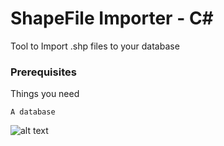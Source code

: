 # ShapeFile Importer - C#

Tool to Import .shp files to your database

### Prerequisites

Things you need 

```
A database
```

![alt text](https://i.imgur.com/6sp5sPg.png)

